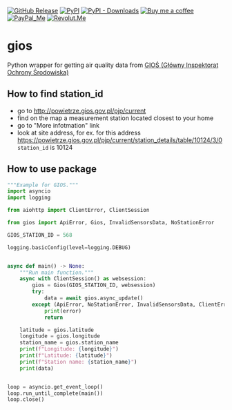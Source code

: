 [![GitHub Release][releases-shield]][releases]
[![PyPI][pypi-releases-shield]][pypi-releases]
[![PyPI - Downloads][pypi-downloads]][pypi-statistics]
[![Buy me a coffee][buy-me-a-coffee-shield]][buy-me-a-coffee]
[![PayPal_Me][paypal-me-shield]][paypal-me]
[![Revolut.Me][revolut-me-shield]][revolut-me]

# gios
Python wrapper for getting air quality data from [GIOŚ (Główny Inspektorat Ochrony Środowiska)](http://www.gios.gov.pl/pl/stan-srodowiska/monitoring-jakosci-powietrza)

## How to find station_id
- go to http://powietrze.gios.gov.pl/pjp/current
- find on the map a measurement station located closest to your home
- go to "More infotmation" link
- look at site address, for ex. for this address https://powietrze.gios.gov.pl/pjp/current/station_details/table/10124/3/0 `station_id` is 10124

## How to use package
```python
"""Example for GIOS."""
import asyncio
import logging

from aiohttp import ClientError, ClientSession

from gios import ApiError, Gios, InvalidSensorsData, NoStationError

GIOS_STATION_ID = 568

logging.basicConfig(level=logging.DEBUG)


async def main() -> None:
    """Run main function."""
    async with ClientSession() as websession:
        gios = Gios(GIOS_STATION_ID, websession)
        try:
            data = await gios.async_update()
        except (ApiError, NoStationError, InvalidSensorsData, ClientError) as error:
            print(error)
            return

    latitude = gios.latitude
    longitude = gios.longitude
    station_name = gios.station_name
    print(f"Longitude: {longitude}")
    print(f"Latitude: {latitude}")
    print(f"Station name: {station_name}")
    print(data)


loop = asyncio.get_event_loop()
loop.run_until_complete(main())
loop.close()
```
[releases]: https://github.com/bieniu/gios/releases
[releases-shield]: https://img.shields.io/github/release/bieniu/gios.svg?style=popout
[pypi-releases]: https://pypi.org/project/gios/
[pypi-statistics]: https://pepy.tech/project/gios
[pypi-releases-shield]: https://img.shields.io/pypi/v/gios
[pypi-downloads]: https://pepy.tech/badge/gios/month
[buy-me-a-coffee-shield]: https://img.shields.io/static/v1.svg?label=%20&message=Buy%20me%20a%20coffee&color=6f4e37&logo=buy%20me%20a%20coffee&logoColor=white
[buy-me-a-coffee]: https://www.buymeacoffee.com/QnLdxeaqO
[paypal-me-shield]: https://img.shields.io/static/v1.svg?label=%20&message=PayPal.Me&logo=paypal
[paypal-me]: https://www.paypal.me/bieniu79
[revolut-me]: https://revolut.me/maciejbieniek
[revolut-me-shield]: https://img.shields.io/static/v1.svg?label=%20&message=Revolut&logo=revolut
